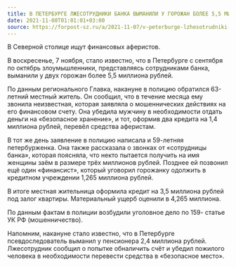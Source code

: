 ```yaml
---
title: В ПЕТЕРБУРГЕ ЛЖЕСОТРУДНИКИ БАНКА ВЫМАНИЛИ У ГОРОЖАН БОЛЕЕ 5,5 МИЛЛИОНА РУБЛЕЙ
date: 2021-11-08T01:01:01+03:00
source: https://forpost-sz.ru/a/2021-11-07/v-peterburge-lzhesotrudniki-banka-vymanili-u-gorozhan-bolee-55-milliona-rublej
---
```


В Северной столице ищут финансовых аферистов.

В воскресенье, 7 ноября, стало известно, что в Петербурге с сентября по октябрь злоумышленники, представляясь сотрудниками банка, выманили у двух горожан более 5,5 миллиона рублей.

По данным регионального Главка, накануне в полицию обратился 63-летний местный житель. Он сообщил, что в течение месяца ему звонила неизвестная, которая заявляла о мошеннических действиях на его финансовом счету. Она убедила мужчину в необходимости отдать деньги на «безопасное хранение», и тот, оформив два кредита на 1,4 миллиона рублей, перевёл средства аферистам.

В тот же день заявление в полицию написала и 59-летняя петербурженка. Она также рассказала о звонках от «сотрудницы банка», которая поясняла, что некто пытается получить на имя женщины заём в размере трёх миллионов рублей. Позднее ей позвонил ещё один «финансист», который уговорил горожанку одолжить в кредитном учреждении 1,265 миллиона рублей.

В итоге местная жительница оформила кредит на 3,5 миллиона рублей под залог квартиры. Материальный ущерб оценили в 4,265 миллиона.

По данным фактам в полиции возбудили уголовное дело по 159- статье УК РФ (мошенничество).

Напомним, накануне стало известно, что в Петербурге псевдоследователь выманил у пенсионера 2,4 миллиона рублей. Лжесотрудник сообщил о попытке обналичить счёт и убедил пожилого человека в необходимости перевести средства в «безопасное место».